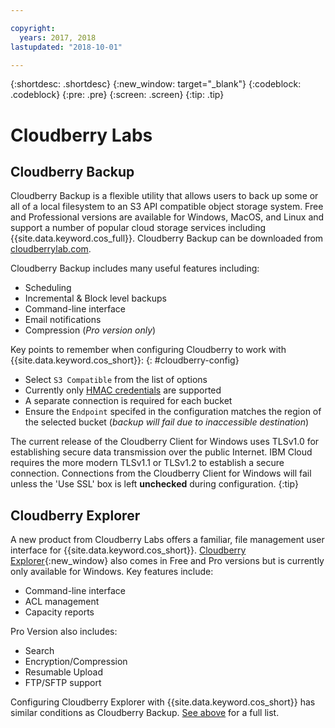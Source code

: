 ```yaml
---

copyright:
  years: 2017, 2018
lastupdated: "2018-10-01"

---
```

{:shortdesc: .shortdesc}
{:new_window: target="_blank"}
{:codeblock: .codeblock}
{:pre: .pre}
{:screen: .screen}
{:tip: .tip}


# Cloudberry Labs

## Cloudberry Backup

Cloudberry Backup is a flexible utility that allows users to back up some or all of a local filesystem to an S3 API compatible object storage system. Free and Professional versions are available for Windows, MacOS, and Linux and support a number of popular cloud storage services including {{site.data.keyword.cos_full}}.  Cloudberry Backup can be downloaded from [cloudberrylab.com](http://www.cloudberrylab.com/).

Cloudberry Backup includes many useful features including:

* Scheduling
* Incremental & Block level backups
* Command-line interface
* Email notifications
* Compression (*Pro version only*)

Key points to remember when configuring Cloudberry to work with {{site.data.keyword.cos_short}}:
{: #cloudberry-config}

* Select `S3 Compatible` from the list of options
* Currently only [HMAC credentials](/docs/services/cloud-object-storage/hmac/credentials.html#using-hmac-credentials) are supported
* A separate connection is required for each bucket
* Ensure the `Endpoint` specifed in the configuration matches the region of the selected bucket (*backup will fail due to inaccessible destination*)

The current release of the Cloudberry Client for Windows uses TLSv1.0 for establishing secure data transmission over the public Internet.  IBM Cloud requires the more modern TLSv1.1 or TLSv1.2 to establish a secure connection. Connections from the Cloudberry Client for Windows will fail unless the 'Use SSL' box is left **unchecked** during configuration.
{:tip}

## Cloudberry Explorer

A new product from Cloudberry Labs offers a familiar, file management user interface for {{site.data.keyword.cos_short}}.  [Cloudberry Explorer](https://www.cloudberrylab.com/explorer.aspx){:new_window} also comes in Free and Pro versions but is currently only available for Windows.  Key features include:

* Command-line interface
* ACL management
* Capacity reports

Pro Version also includes:
* Search 
* Encryption/Compression
* Resumable Upload
* FTP/SFTP support

Configuring Cloudberry Explorer with {{site.data.keyword.cos_short}} has similar conditions as Cloudberry Backup.  [See above](#cloudberry-config) for a full list.
